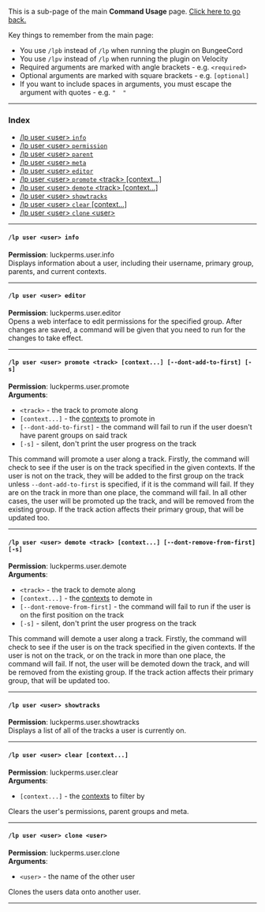 This is a sub-page of the main **Command Usage** page. [Click here to go back.](Command-Usage)

Key things to remember from the main page:

* You use `/lpb` instead of `/lp` when running the plugin on BungeeCord
* You use `/lpv` instead of `/lp` when running the plugin on Velocity
* Required arguments are marked with angle brackets - e.g. `<required>`
* Optional arguments are marked with square brackets - e.g. `[optional]`
* If you want to include spaces in arguments, you must escape the argument with quotes - e.g. `"  "`

___

### Index
*  [/lp user \<user\> `info`](#lp-user-user-info)
*  [/lp user \<user\> `permission`](Permission-Commands)
*  [/lp user \<user\> `parent`](Parent-Commands)
*  [/lp user \<user\> `meta`](Meta-Commands)
*  [/lp user \<user\> `editor`](#lp-user-user-editor)
*  [/lp user \<user\> `promote` \<track\> [context...]](#lp-user-user-promote-track-context---dont-add-to-first--s)
*  [/lp user \<user\> `demote` \<track\> [context...]](#lp-user-user-demote-track-context---dont-remove-from-first--s)
*  [/lp user \<user\> `showtracks`](#lp-user-user-showtracks)
*  [/lp user \<user\> `clear` [context...]](#lp-user-user-clear-context)
*  [/lp user \<user\> `clone` \<user\>](#lp-user-user-clone-user)

___
#### `/lp user <user> info`  
**Permission**: luckperms.user.info  
Displays information about a user, including their username, primary group, parents, and current contexts.

___
#### `/lp user <user> editor`  
**Permission**: luckperms.user.editor  
Opens a web interface to edit permissions for the specified group. After changes are saved, a command will be given that you need to run for the changes to take effect.

___
#### `/lp user <user> promote <track> [context...] [--dont-add-to-first] [-s]`  
**Permission**: luckperms.user.promote  
**Arguments**:  
* `<track>` - the track to promote along
* `[context...]` - the [contexts](Context) to promote in
* `[--dont-add-to-first]` - the command will fail to run if the user doesn't have parent groups on said track
* `[-s]` - silent, don't print the user progress on the track

This command will promote a user along a track. Firstly, the command will check to see if the user is on the track specified in the given contexts. If the user is not on the track, they will be added to the first group on the track unless `--dont-add-to-first` is specified, if it is the command will fail. If they are on the track in more than one place, the command will fail. In all other cases, the user will be promoted up the track, and will be removed from the existing group. If the track action affects their primary group, that will be updated too.

___
#### `/lp user <user> demote <track> [context...] [--dont-remove-from-first] [-s]`  
**Permission**: luckperms.user.demote  
**Arguments**:  
* `<track>` - the track to demote along
* `[context...]` - the [contexts](Context) to demote in
* `[--dont-remove-from-first]` - the command will fail to run if the user is on the first position on the track
* `[-s]` - silent, don't print the user progress on the track

This command will demote a user along a track. Firstly, the command will check to see if the user is on the track specified in the given contexts. If the user is not on the track, or on the track in more than one place, the command will fail. If not, the user will be demoted down the track, and will be removed from the existing group. If the track action affects their primary group, that will be updated too.

___
#### `/lp user <user> showtracks`  
**Permission**: luckperms.user.showtracks  
Displays a list of all of the tracks a user is currently on.

___
#### `/lp user <user> clear [context...]`  
**Permission**: luckperms.user.clear  
**Arguments**:  
* `[context...]` - the [contexts](Context) to filter by

Clears the user's permissions, parent groups and meta.

___
#### `/lp user <user> clone <user>`  
**Permission**: luckperms.user.clone  
**Arguments**:  
* `<user>` - the name of the other user

Clones the users data onto another user.

___
